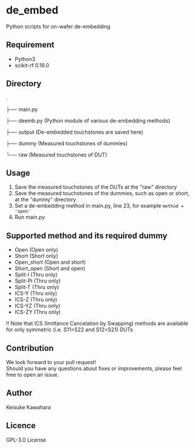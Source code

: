 # de_embed
 Python scripts for on-wafer de-embedding
 
## Requirement

- Python3
- scikit-rf 0.16.0

## Directory
.

├── main.py

├── deemb.py (Python module of various de-embedding methods)

├── output  (De-embedded touchstones are saved here)

├── dummy	(Measured touchstones of dummies)

└── raw		(Measured touchstones of DUT)

## Usage

1. Save the measured touchstones of the DUTs at the "raw" directory
2. Save the measured touchstones of the dummies, such as open or short, at the "dummy" directory
3. Set a de-embedding method in main.py, line 23, for example `method = 'open'`
4. Run main.py

## Supported method and its required dummy

- Open (Open only)
- Short (Short only)
- Open_short (Open and short)
- Short_open (Short and open)
- Split-I (Thru only)
- Split-Pi (Thru only)
- Split-T (Thru only)
- ICS-Y (Thru only)
- ICS-Z (Thru only)
- ICS-YZ (Thru only)
- ICS-ZY (Thru only)

!! Note that ICS (Imittance Cancelation by Swapping) methods are available for only symmetric (i.e. S11=S22 and S12=S21) DUTs

## Contribution

We look forward to your pull request!  
Should you have any questions about fixes or improvements, please feel free to open an issue.

## Author

Keisuke Kawahara

## Licence

GPL-3.0 License
